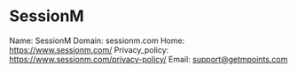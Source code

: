 
# SessionM

Name: SessionM
Domain: sessionm.com
Home: https://www.sessionm.com/
Privacy_policy: https://www.sessionm.com/privacy-policy/
Email: support@getmpoints.com
